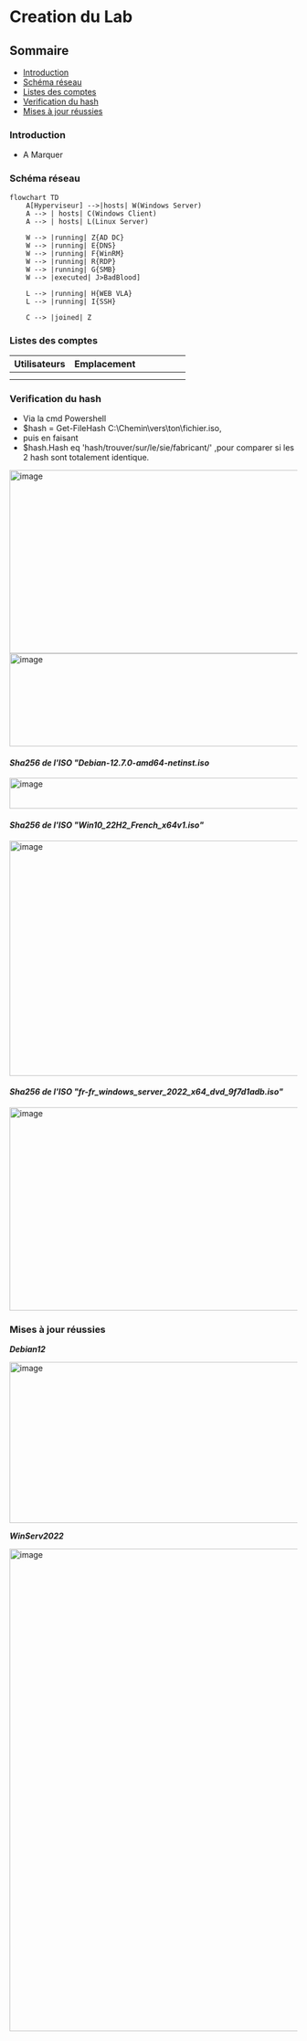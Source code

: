 # Creation du Lab

## Sommaire

- [Introduction](#introduction)
- [Schéma réseau](#schéma-réseau)
- [Listes des comptes](#listes-des-comptes)
- [Verification du hash](#verification-du-hash)
- [Mises à jour réussies](#mises-à-jour-réussies)
  

### **Introduction**
- A Marquer


### **Schéma réseau**

```mermaid
flowchart TD
    A[Hyperviseur] -->|hosts| W(Windows Server)
    A --> | hosts| C(Windows Client)
    A --> | hosts| L(Linux Server)

    W --> |running| Z{AD DC}
    W --> |running| E{DNS}
    W --> |running| F{WinRM}
    W --> |running| R{RDP}
    W --> |running| G{SMB} 
    W --> |executed| J>BadBlood] 

    L --> |running| H{WEB VLA}
    L --> |running| I{SSH}

    C --> |joined| Z
```

### **Listes des comptes**

| Utilisateurs   | Emplacement |  | |  |  |  |
|-------------|------------|------|------|-------|-----------------|------------|
|     |        |    |   |   |    |    |
|   |          |    |    |     |              |     |



### **Verification du hash**

- Via la cmd Powershell
- $hash = Get-FileHash C:\Chemin\vers\ton\fichier.iso,
- puis en faisant
- $hash.Hash eq 'hash/trouver/sur/le/sie/fabricant/'     ,pour comparer si les 2 hash sont totalement identique.
  
<img width="1295" height="321" alt="image" src="https://github.com/user-attachments/assets/18c2cef3-e010-443e-b396-419c6d9b40d2" />

<img width="1412" height="163" alt="image" src="https://github.com/user-attachments/assets/04711f8b-1491-4c0f-9964-256c819bbc05" />

#### ***Sha256 de l'ISO "Debian-12.7.0-amd64-netinst.iso***
<img width="736" height="54" alt="image" src="https://github.com/user-attachments/assets/d2a82a77-a182-4342-9608-1308f7acf410" />
 
 #### ***Sha256 de l'ISO "Win10_22H2_French_x64v1.iso"***

<img width="1270" height="412" alt="image" src="https://github.com/user-attachments/assets/67594484-273a-46fc-8dc0-6b1cf6a02e2e" />

#### ***Sha256 de l'ISO "fr-fr_windows_server_2022_x64_dvd_9f7d1adb.iso"***
<img width="1274" height="356" alt="image" src="https://github.com/user-attachments/assets/3408dc27-7620-4586-9424-1f54c2927517" />

### **Mises à jour réussies**

***Debian12***

<img width="835" height="282" alt="image" src="https://github.com/user-attachments/assets/2573dfa6-a2a9-4433-b0fc-35afe06a4228" />

***WinServ2022***

<img width="1059" height="845" alt="image" src="https://github.com/user-attachments/assets/6ae090a1-c55c-4bfb-bbed-2044c2db1502" />



